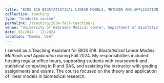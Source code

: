 ```yaml
---
title: "BIOS 818 BIOSTATISTICAL LINEAR MODELS: METHODS AND APPLICATION"
collection: teaching
type: "Graduate course"
permalink: /teaching/2024-fall-teaching-1
venue: "University of Nebraska Medical Center, Department of Biostatistics"
date: 08/2024 - 12/2024
location: "Omaha, USA"
---
```



I served as a Teaching Assistant for BIOS 818: *Biostatistical Linear Models: Methods and Application* during Fall 2024. My responsibilities included hosting regular office hours, supporting students with coursework and statistical computing in R and SAS, and assisting the instructor with grading assignments and exams. The course focused on the theory and application of linear models in biomedical research.
